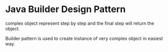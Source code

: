 # Java Builder Design Pattern

complex object represent step by step and the final step will return the object.

Builder pattern is used to create instance of very complex object in easiest way.
